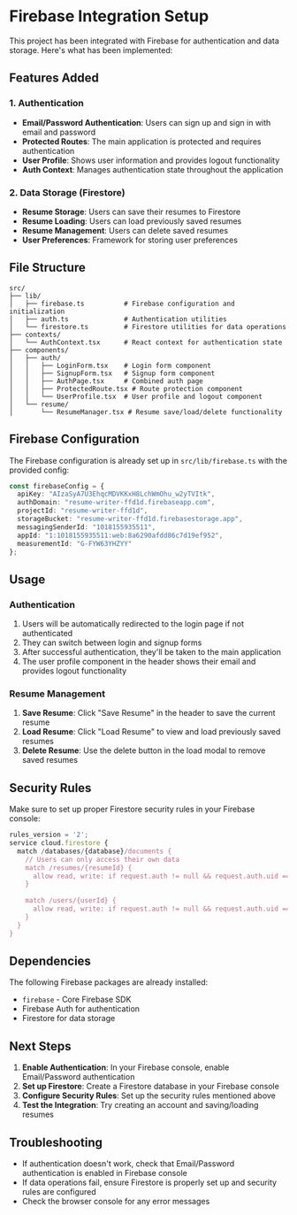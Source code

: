 # Firebase Integration Setup

This project has been integrated with Firebase for authentication and data storage. Here's what has been implemented:

## Features Added

### 1. Authentication
- **Email/Password Authentication**: Users can sign up and sign in with email and password
- **Protected Routes**: The main application is protected and requires authentication
- **User Profile**: Shows user information and provides logout functionality
- **Auth Context**: Manages authentication state throughout the application

### 2. Data Storage (Firestore)
- **Resume Storage**: Users can save their resumes to Firestore
- **Resume Loading**: Users can load previously saved resumes
- **Resume Management**: Users can delete saved resumes
- **User Preferences**: Framework for storing user preferences

## File Structure

```
src/
├── lib/
│   ├── firebase.ts          # Firebase configuration and initialization
│   ├── auth.ts              # Authentication utilities
│   └── firestore.ts         # Firestore utilities for data operations
├── contexts/
│   └── AuthContext.tsx      # React context for authentication state
├── components/
│   ├── auth/
│   │   ├── LoginForm.tsx    # Login form component
│   │   ├── SignupForm.tsx   # Signup form component
│   │   ├── AuthPage.tsx     # Combined auth page
│   │   ├── ProtectedRoute.tsx # Route protection component
│   │   └── UserProfile.tsx  # User profile and logout component
│   └── resume/
│       └── ResumeManager.tsx # Resume save/load/delete functionality
```

## Firebase Configuration

The Firebase configuration is already set up in `src/lib/firebase.ts` with the provided config:

```typescript
const firebaseConfig = {
  apiKey: "AIzaSyA7U3EhqcMDVKKxH8LchWmOhu_w2yTVItk",
  authDomain: "resume-writer-ffd1d.firebaseapp.com",
  projectId: "resume-writer-ffd1d",
  storageBucket: "resume-writer-ffd1d.firebasestorage.app",
  messagingSenderId: "1018155935511",
  appId: "1:1018155935511:web:8a6290afdd86c7d19ef952",
  measurementId: "G-FYW63YHZYY"
};
```

## Usage

### Authentication
1. Users will be automatically redirected to the login page if not authenticated
2. They can switch between login and signup forms
3. After successful authentication, they'll be taken to the main application
4. The user profile component in the header shows their email and provides logout functionality

### Resume Management
1. **Save Resume**: Click "Save Resume" in the header to save the current resume
2. **Load Resume**: Click "Load Resume" to view and load previously saved resumes
3. **Delete Resume**: Use the delete button in the load modal to remove saved resumes

## Security Rules

Make sure to set up proper Firestore security rules in your Firebase console:

```javascript
rules_version = '2';
service cloud.firestore {
  match /databases/{database}/documents {
    // Users can only access their own data
    match /resumes/{resumeId} {
      allow read, write: if request.auth != null && request.auth.uid == resource.data.userId;
    }
    
    match /users/{userId} {
      allow read, write: if request.auth != null && request.auth.uid == userId;
    }
  }
}
```

## Dependencies

The following Firebase packages are already installed:
- `firebase` - Core Firebase SDK
- Firebase Auth for authentication
- Firestore for data storage

## Next Steps

1. **Enable Authentication**: In your Firebase console, enable Email/Password authentication
2. **Set up Firestore**: Create a Firestore database in your Firebase console
3. **Configure Security Rules**: Set up the security rules mentioned above
4. **Test the Integration**: Try creating an account and saving/loading resumes

## Troubleshooting

- If authentication doesn't work, check that Email/Password authentication is enabled in Firebase console
- If data operations fail, ensure Firestore is properly set up and security rules are configured
- Check the browser console for any error messages 